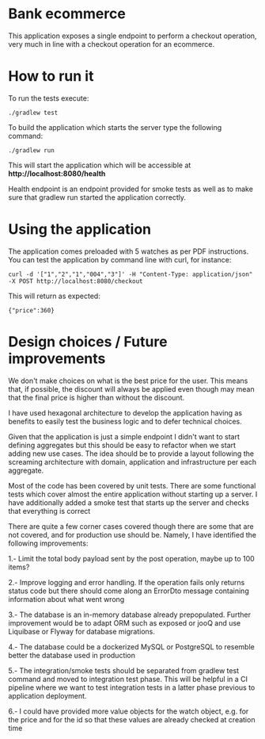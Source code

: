 # Bank ecommerce 

This application exposes a single endpoint to perform a checkout operation, very much in line with a checkout operation for an ecommerce.

# How to run it

To run the tests execute:
```
./gradlew test
```

To build the application which starts the server type the following command:
```
./gradlew run
```

This will start the application which will be accessible at **http://localhost:8080/health**

Health endpoint is an endpoint provided for smoke tests as well as to make sure that gradlew run started the application correctly.

# Using the application

The application comes preloaded with 5 watches as per PDF instructions. You can test the application by command line with curl, for instance:
```
curl -d '["1","2","1","004","3"]' -H "Content-Type: application/json" -X POST http://localhost:8080/checkout
```
This will return as expected:
```
{"price":360} 
```

# Design choices / Future improvements

We don't make choices on what is the best price for the user. This means that, if possible, the discount will always be applied even though may mean that the final price is higher than without the discount.

I have used hexagonal architecture to develop the application having as benefits to easily test the business logic and to defer technical choices. 

Given that the application is just a simple endpoint I didn't want to start defining aggregates but this should be easy to refactor when we start adding new use cases.
The idea should be to provide a layout following the screaming architecture with domain, application and infrastructure per each aggregate.

Most of the code has been covered by unit tests. There are some functional tests which cover almost the entire application without starting up a server.
I have additionally added a smoke test that starts up the server and checks that everything is correct

There are quite a few corner cases covered though there are some that are not covered, and for production use should be. Namely, I have identified the following improvements:

1.- Limit the total body payload sent by the post operation, maybe up to 100 items?

2.- Improve logging and error handling. If the operation fails only returns status code but there should come along an ErrorDto message containing information about what went wrong

3.- The database is an in-memory database already prepopulated. Further improvement would be to adapt ORM such as exposed or jooQ and use Liquibase or Flyway for database migrations.

4.- The database could be a dockerized MySQL or PostgreSQL to resemble better the database used in production

5.- The integration/smoke tests should be separated from gradlew test command and moved to integration test phase. This will be helpful in a CI pipeline where we want to test integration tests in a latter phase previous to application deployment.

6.- I could have provided more value objects for the watch object, e.g. for the price and for the id so that these values are already checked at creation time









